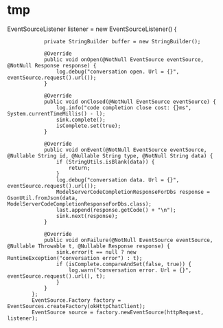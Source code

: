 # tmp

EventSourceListener listener = new EventSourceListener() {

                private StringBuilder buffer = new StringBuilder();

                @Override
                public void onOpen(@NotNull EventSource eventSource, @NotNull Response response) {
                    log.debug("conversation open. Url = {}", eventSource.request().url());
                }

                @Override
                public void onClosed(@NotNull EventSource eventSource) {
                    log.info("code completion close cost: {}ms", System.currentTimeMillis() - l);
                    sink.complete();
                    isComplete.set(true);
                }

                @Override
                public void onEvent(@NotNull EventSource eventSource, @Nullable String id, @Nullable String type, @NotNull String data) {
                    if (StringUtils.isBlank(data)) {
                        return;
                    }
                    log.debug("conversation data. Url = {}", eventSource.request().url());
                    ModelServerCodeCompletionResponseForDbs response = GsonUtil.fromJson(data, ModelServerCodeCompletionResponseForDbs.class);
                    last.append(response.getCode() + "\n");
                    sink.next(response);
                }

                @Override
                public void onFailure(@NotNull EventSource eventSource, @Nullable Throwable t, @Nullable Response response) {
                    sink.error(t == null ? new RuntimeException("conversation error") : t);
                    if (isComplete.compareAndSet(false, true)) {
                        log.warn("conversation error. Url = {}", eventSource.request().url(), t);
                    }
                }
            };
            EventSource.Factory factory = EventSources.createFactory(okHttpChatClient);
            EventSource source = factory.newEventSource(httpRequest, listener);
